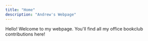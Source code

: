 ```yaml
---
title: "Home"
description: "Andrew's Webpage"
---
```


Hello! Welcome to my webpage. You'll find all my office bookclub contributions here! 
